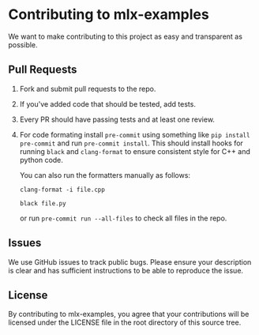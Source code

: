 # Contributing to mlx-examples

We want to make contributing to this project as easy and transparent as
possible.

## Pull Requests

1. Fork and submit pull requests to the repo. 
2. If you've added code that should be tested, add tests.
3. Every PR should have passing tests and at least one review. 
4. For code formating install `pre-commit` using something like `pip install pre-commit` and run `pre-commit install`.
   This should install hooks for running `black` and `clang-format` to ensure
   consistent style for C++ and python code.
 
   You can also run the formatters manually as follows:
 
     ```
     clang-format -i file.cpp
     ```
 
     ```
     black file.py
     ```
 
   or run `pre-commit run --all-files` to check all files in the repo.

## Issues

We use GitHub issues to track public bugs. Please ensure your description is
clear and has sufficient instructions to be able to reproduce the issue.

## License

By contributing to mlx-examples, you agree that your contributions will be licensed
under the LICENSE file in the root directory of this source tree.
